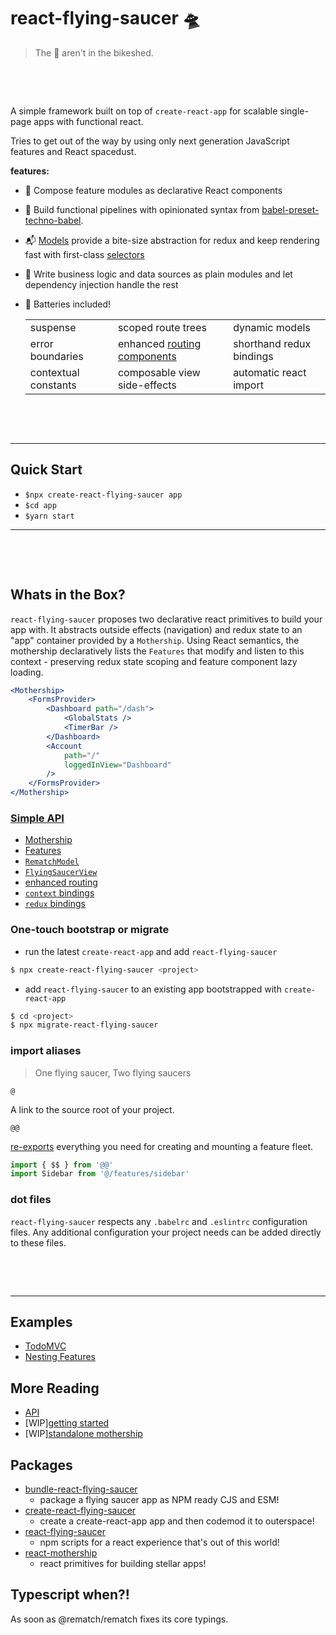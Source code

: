 # react-flying-saucer 🛸

> The 👾 aren't in the bikeshed.

&nbsp;

&nbsp;

A simple framework built on top of `create-react-app` for scalable single-page apps with functional react.

Tries to get out of the way by using only next generation JavaScript features and React spacedust.

**features:**

- 🔗 Compose feature modules as declarative React components
- 🔩 Build functional pipelines with opinionated syntax from [babel-preset-techno-babel](https://github.com/d3dc/babel-preset-techno-babel).
- 📬 [Models](https://rematch.gitbooks.io/rematch/docs/api.html#models) provide a bite-size abstraction for redux and keep rendering fast with first-class [selectors](https://rematch.gitbooks.io/rematch/plugins/select/)
- 🧱 Write business logic and data sources as plain modules and let dependency injection handle the rest

- 🔋 Batteries included!

  |                      |                                                                              |                          |
  | -------------------- | ---------------------------------------------------------------------------- | ------------------------ |
  | suspense             | scoped route trees                                                           | dynamic models           |
  | error boundaries     | enhanced [routing components](https://github.com/ReactTraining/react-router) | shorthand redux bindings |
  | contextual constants | composable view side-effects                                                 | automatic react import

&nbsp;

&nbsp;

---

## Quick Start

- `$npx create-react-flying-saucer app`
- `$cd app`
- `$yarn start`

---

&nbsp;

&nbsp;

## Whats in the Box?

`react-flying-saucer` proposes two declarative react primitives to build your app with. It abstracts outside effects (navigation) and redux state to an "app" container provided by a `Mothership`. Using React semantics, the mothership declaratively lists the `Features` that modify and listen to this context - preserving redux state scoping and feature component lazy loading.

```jsx
<Mothership>
    <FormsProvider>
        <Dashboard path="/dash">
            <GlobalStats />
            <TimerBar />
        </Dashboard>
        <Account
            path="/"
            loggedInView="Dashboard"
        />
    </FormsProvider>
</Mothership>

```

### [Simple API](docs/api.md)

- [Mothership](/docs/api.md#the-app)
- [Features](/docs/api.md#features)
- [`RematchModel`](/docs/api.md#rematchmodel)
- [`FlyingSaucerView`](/docs/api.md#flyingsaucerview)
- [enhanced routing](/docs/api.md#enhanced-routing)
- [`context` bindings](/docs/api.md#context-bindings)
- [`redux` bindings](/docs/api.md#redux-bindings)

### One-touch bootstrap or migrate

- run the latest `create-react-app` and add `react-flying-saucer`

```sh
$ npx create-react-flying-saucer <project>
```

- add `react-flying-saucer` to an existing app bootstrapped with `create-react-app`

```sh
$ cd <project>
$ npx migrate-react-flying-saucer
```

### import aliases

> One flying saucer, Two flying saucers

`@`

A link to the source root of your project.

`@@`

[re-exports](#exported-utilities) everything you need for creating and mounting a feature fleet.

```js
import { $$ } from '@@'
import Sidebar from '@/features/sidebar'
```

### dot files

`react-flying-saucer` respects any `.babelrc` and `.eslintrc` configuration files. Any additional configuration your project needs can be added directly to these files.

&nbsp;

&nbsp;

---

## Examples

- [TodoMVC](examples/todos)
- [Nesting Features](examples/nesting-features-with-grommet)

## More Reading

- [API](docs/api.md)
- [WIP][getting started](docs/gettting-started.md)
- [WIP][standalone mothership](docs/standalone-mothership.md)

## Packages
- [bundle-react-flying-saucer](packages/bundle-react-flying-saucer)
  - package a flying saucer app as NPM ready CJS and ESM!
- [create-react-flying-saucer](packages/create-react-flying-saucer)
  - create a create-react-app app and then codemod it to outerspace!
- [react-flying-saucer](packages/react-flying-saucer)
  - npm scripts for a react experience that's out of this world!
- [react-mothership](packages/react-mothership)
  - react primitives for building stellar apps!

## Typescript when?!

As soon as @rematch/rematch fixes its core typings.
